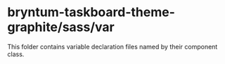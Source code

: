 # bryntum-taskboard-theme-graphite/sass/var

This folder contains variable declaration files named by their component class.
